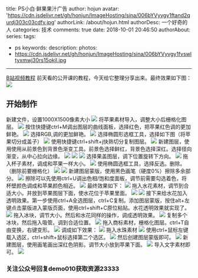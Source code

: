 title: PS小白·鲜果果汁广告
author: hojun
avatar: 'https://cdn.jsdelivr.net/gh/honjun/ImageHosting/sina/006bYVyvgy1ftand2qurdj303c03cdfv.jpg'
authorLink: /about/hojun.html
authorDesc: 一个好奇的人
categories: 技术
comments: true
date: 2018-10-01 20:46:50
authorAbout:
series:
tags:
 - ps
keywords:
description:
photos:
 - https://cdn.jsdelivr.net/gh/honjun/ImageHosting/sina/006bYVyvgy1fvswltyxmwj30rs15okjl.jpg
---
[B站视频教程](https://www.bilibili.com/video/av32786755)
前天看的公开课的教程，今天给它整理分享出来。最终效果如下图： 
![](https://cdn.jsdelivr.net/gh/honjun/ImageHosting/sina/006bYVyvgy1fvswltyxmwj30rs15okjl.jpg)

## 开始制作
新建文件，设置1000X1500像素大小
![](https://cdn.jsdelivr.net/gh/honjun/ImageHosting/sina/006bYVyvgy1fvswucki8yj30kc0d2n18.jpg)
将苹果素材导入，调整大小后栅格化图层。
![](https://cdn.jsdelivr.net/gh/honjun/ImageHosting/sina/006bYVyvgy1fvswv3qjhkj30nx0frjy1.jpg)
按住快捷键ctrl+M调出图层的曲线面板，选择红色，把苹果红色调的更加鲜艳。
![](https://cdn.jsdelivr.net/gh/honjun/ImageHosting/sina/006bYVyvgy1fvswwojufyj30pd0f1ah1.jpg)
选择RGB,调的更加鲜艳。
![](https://cdn.jsdelivr.net/gh/honjun/ImageHosting/sina/006bYVyvgy1fvsxc21ihdj30ou0dldmb.jpg)
选择椭圆形选框工具，选择如下图（将苹果切分成盖子）
![](https://cdn.jsdelivr.net/gh/honjun/ImageHosting/sina/006bYVyvgy1fvsxeo9khxj30y60fvdmq.jpg)
使用快捷键ctrl+shift+j快熟切分复制图层。
![](https://cdn.jsdelivr.net/gh/honjun/ImageHosting/sina/006bYVyvgy1fvsy2psaa0j30pn0dr43j.jpg)
新建图层，使用使用从前景色到背景色渐变工具。前景色选择鲜红，背景色选择深红。选择径向渐变，从中心拉向边缘。
![](https://cdn.jsdelivr.net/gh/honjun/ImageHosting/sina/006bYVyvgy1fvsy4lsoazj30yk0gntgp.jpg)
![](https://cdn.jsdelivr.net/gh/honjun/ImageHosting/sina/006bYVyvgy1fvsyasl4gzj30mm0fa77h.jpg)
![](https://cdn.jsdelivr.net/gh/honjun/ImageHosting/sina/006bYVyvgy1fvsydhqzkcj30ex0cy0vh.jpg)
选择果盖图层，调下位置旋转下方向。
![](https://cdn.jsdelivr.net/gh/honjun/ImageHosting/sina/006bYVyvgy1fvsyeei3xuj30hx0ekq8o.jpg)
拖入杯子素材，调成和苹果一样大小。
![](https://cdn.jsdelivr.net/gh/honjun/ImageHosting/sina/006bYVyvgy1fvsyg74n14j30ll0ccgue.jpg)
使用椭圆选框工具，选择反选。删除。（删除前要栅格化）
![](https://cdn.jsdelivr.net/gh/honjun/ImageHosting/sina/006bYVyvgy1fvsyhlmhuwj30oa0d6dq8.jpg)
![](https://cdn.jsdelivr.net/gh/honjun/ImageHosting/sina/006bYVyvgy1fvsyis6df3j30n90bxk0r.jpg)
新建图层蒙版，使用黑色画笔（硬度0%）擦除多余部分。
![](https://cdn.jsdelivr.net/gh/honjun/ImageHosting/sina/006bYVyvgy1fvsykqaw8hj30qb0brti0.jpg)
擦除可以先使用ctrl+U调出色相/饱和度面板，调节前需要勾选着色，将杯壁颜色调成和苹果颜色相近。
![](https://cdn.jsdelivr.net/gh/honjun/ImageHosting/sina/006bYVyvgy1fvsymqvep5j30t50enti4.jpg)
最终效果如下：
![](https://cdn.jsdelivr.net/gh/honjun/ImageHosting/sina/006bYVyvgy1fvsypjrpbkj30n30bfqck.jpg)
拖入水花素材，调节到合适大小。并放到苹果图层下面，使水花位于苹果里面。
![](https://cdn.jsdelivr.net/gh/honjun/ImageHosting/sina/006bYVyvgy1fvsyq7hh94j30jv0btwo6.jpg)
![](https://cdn.jsdelivr.net/gh/honjun/ImageHosting/sina/006bYVyvgy1fvsyrtqfx4j30vb0fgh1n.jpg)
接下来给水花加入透明效果。第一步使用ctrl+A全选图层，ctrl+C复制。添加图层蒙版，按住alt+左键点击蒙版进入蒙版页面，使用ctrl+shift+C原位粘贴。水花透明效果就实现了。
![](https://cdn.jsdelivr.net/gh/honjun/ImageHosting/sina/006bYVyvgy1fvsyucquygj30v00etafz.jpg)
拖入冰块，调节大小。然后和水花同样的操作，调成透明效果。
![](https://cdn.jsdelivr.net/gh/honjun/ImageHosting/sina/006bYVyvgy1fvsyxn6viyj30i90b7gw8.jpg)
复制多个冰块，然后拖入吸管。调到合适位置。
![](https://cdn.jsdelivr.net/gh/honjun/ImageHosting/sina/006bYVyvgy1fvsz4cwdgmj30ig0di44n.jpg)
拖入商标素材，栅格化图层。ctrl+T自由变换，右键变形。
![](https://cdn.jsdelivr.net/gh/honjun/ImageHosting/sina/006bYVyvgy1fvsz8iv21oj30jv0dm7d4.jpg)
调成如下效果：
![](https://cdn.jsdelivr.net/gh/honjun/ImageHosting/sina/006bYVyvgy1fvszbyro4oj30gu09q10f.jpg)
拖入水珠素材
![](https://cdn.jsdelivr.net/gh/honjun/ImageHosting/sina/006bYVyvgy1fvszdcjkzqj30em0e246q.jpg)
使用ctrl+鼠标左键载入选区，ctrl+shift+鼠标选择第二个选区。
![](https://cdn.jsdelivr.net/gh/honjun/ImageHosting/sina/006bYVyvgy1fvszgznmaqj30fx0biwlc.jpg)
然后创建图层蒙版即可。
![](https://cdn.jsdelivr.net/gh/honjun/ImageHosting/sina/006bYVyvgy1fvszje9ek9j30r30ekti2.jpg)
新建图层，使用画笔画出深红色阴影。调节大小放到苹果下面。
![](https://cdn.jsdelivr.net/gh/honjun/ImageHosting/sina/006bYVyvgy1fvszlo9b5qj30ry0ddqb4.jpg)
导入文字素材即可。
![](https://cdn.jsdelivr.net/gh/honjun/ImageHosting/sina/006bYVyvgy1fvszut1i13j30fq0e1ah8.jpg)

### 关注公众号回复demo010获取资源23333

